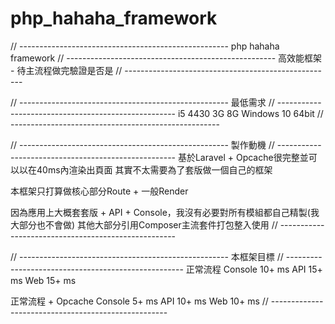 # php_hahaha_framework

// ----------------------------------------------------
php hahaha framework
// ----------------------------------------------------
高效能框架 - 待主流程做完驗證是否是
// ----------------------------------------------------

// ----------------------------------------------------
最低需求
// ----------------------------------------------------
i5 4430 3G
8G
Windows 10 64bit
// ----------------------------------------------------

// ----------------------------------------------------
製作動機
// ----------------------------------------------------
基於Laravel + Opcache很完整並可以以在40ms內渲染出頁面
其實不太需要為了套版做一個自己的框架

本框架只打算做核心部分Route + 一般Render

因為應用上大概套套版 + API + Console，我沒有必要對所有模組都自己精製(我大部分也不會做)
其他大部分引用Composer主流套件打包整入使用
// ----------------------------------------------------

// ----------------------------------------------------
本框架目標
// ----------------------------------------------------
正常流程
Console 10+ ms 
API 15+ ms
Web 15+ ms

正常流程 + Opcache
Console 5+ ms 
API 10+ ms
Web 10+ ms
// ----------------------------------------------------
